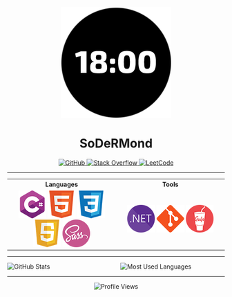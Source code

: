 <div align="center">
	<img src="./src/images/sodermond.png" alt="SoDeRMond Avatar">
	<h1>SoDeRMond</h1>
</div>

<div align="center">
	<a target="_blank" href="https://github.com/SoDeRMond">
		<img src="https://img.shields.io/badge/github-%2324292e.svg?&style=for-the-badge&logo=github&logoColor=white" alt="GitHub">
	</a>
	<a target="_blank" href="https://stackoverflow.com/users/21290440">
		<img src="https://img.shields.io/badge/stackoverflow-%2324292e.svg?&style=for-the-badge&logo=stackoverflow&logoColor=white" alt="Stack Overflow">
	</a>
	<a target="_blank" href="https://leetcode.com/SoDeRMond">
		<img src="https://img.shields.io/badge/leetcode-%2324292e.svg?&style=for-the-badge&logo=leetcode&logoColor=white" alt="LeetCode">
	</a>
</div>


***


<table style="text-align: center">
	<tr>
		<th style="text-align: center; width: 25%">Languages</th>
		<th style="text-align: center; width: 25%">Tools</th>
	</tr>
	<tr height="96px">
		<td>
			<img src="./src/images/languages/csharp.png" alt="C#">
			<img src="./src/images/languages/html.png" alt="HTML">
			<img src="./src/images/languages/css.png" alt="CSS">
			<img src="./src/images/languages/js.png" alt="JS">
			<img src="./src/images/languages/sass.png" alt="Sass">
		</td>
		<td>
			<img src="./src/images/tools/dotnet.png" alt=".NET">
			<img src="./src/images/tools/git.png" alt="Git">
			<img src="./src/images/tools/gulp.png" alt="Gulp">
		</td>
	</tr>
</table>


***


<div style="display: flex; justify-content: space-between">
	<img width="48%" src="https://github-readme-stats.vercel.app/api?username=SoDeRMond&include_all_commits=true&theme=dracula&border_color=C0C0C0&show_icons=true" alt="GitHub Stats">
	<img width="48%" src="https://github-readme-stats.vercel.app/api/top-langs?username=SoDeRMond&layout=compact&theme=dracula&border_color=C0C0C0&show_icons=true" alt="Most Used Languages">
</div>


***


<div align="center">
	<img src="https://komarev.com/ghpvc/?username=SoDeRMond&style=for-the-badge" alt="Profile Views">
</div>
